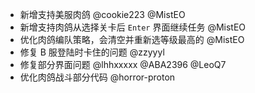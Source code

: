 - 新增支持美服肉鸽 @cookie223 @MistEO
- 新增支持肉鸽从选择关卡后 `Enter` 界面继续任务 @MistEO
- 优化肉鸽编队策略，会清空并重新选等级最高的 @MistEO
- 修复 B 服登陆时卡住的问题 @zzyyyl
- 修复部分界面问题 @lhhxxxxx @ABA2396 @LeoQ7
- 优化肉鸽战斗部分代码 @horror-proton
